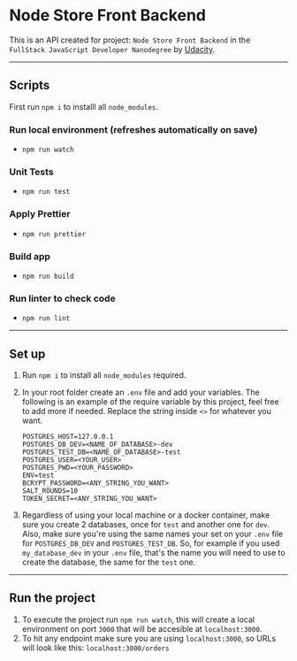 # Node Store Front Backend
This is an API created for project: `Node Store Front Backend` in the `FullStack JavaScript Developer Nanodegree` by [Udacity](https://udacity.com).

---
## Scripts

First run `npm i` to installl all `node_modules`.
### Run local environment (refreshes automatically on save)
* `npm run watch`

### Unit Tests
* `npm run test`

### Apply Prettier
* `npm run prettier`

### Build app
* `npm run build`

### Run linter to check code
* `npm run lint`

---

## Set up
1. Run `npm i` to install all `node_modules` required.

2. In your root folder create an `.env` file and add your variables. The following is an example of the require variable by this project, feel free to add more if needed. Replace the string inside `<>` for whatever you want.
    ```
    POSTGRES_HOST=127.0.0.1
    POSTGRES_DB_DEV=<NAME_OF_DATABASE>-dev
    POSTGRES_TEST_DB=<NAME_OF_DATABASE>-test
    POSTGRES_USER=<YOUR_USER>
    POSTGRES_PWD=<YOUR_PASSWORD>
    ENV=test
    BCRYPT_PASSWORD=<ANY_STRING_YOU_WANT>
    SALT_ROUNDS=10
    TOKEN_SECRET=<ANY_STRING_YOU_WANT>
    ```
3. Regardless of using your local machine or a docker container, make sure you create 2 databases, once for `test` and another one for `dev`. Also, make sure you're using the same names your set on your `.env` file for `POSTGRES_DB_DEV` and `POSTGRES_TEST_DB`. So, for example if you used `my_database_dev` in your `.env` file, that's the name you will need to use to create the database, the same for the `test` one.

---

## Run the project

1. To execute the project run `npm run watch`, this will create a local environment on port `3000` that will be accesible at `localhost:3000`.
2. To hit any endpoint make sure you are using `localhost:3000`, so URLs will look like this: `localhost:3000/orders`